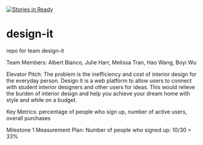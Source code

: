 [![Stories in Ready](https://badge.waffle.io/asu-cis-capstone/design-it.png?label=ready&title=Ready)](https://waffle.io/asu-cis-capstone/design-it)
# design-it
repo for team design-it

Team Members:
Albert Blanco,
Julie Harr,
Melissa Tran,
Hao Wang,
Boyi Wu

Elevator Pitch:
The problem is the inefficiency and cost of interior design for the everyday person. Design It is a web platform to allow users to connect with student interior designers and other users for ideas. This would relieve the burden of interior design and help you achieve your dream home with style and while on a budget.

Key Metrics:
percentage of people who sign up,
number of active users,
overall purchases

Milestone 1 Measurement Plan:
Number of people who signed up: 10/30 = 33%
